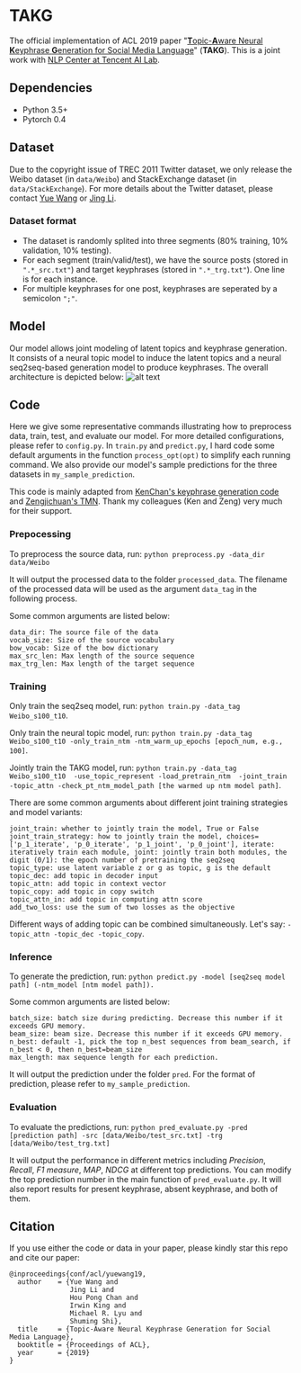 # TAKG
The official implementation of ACL 2019 paper "[**T**opic-**A**ware Neural **K**eyphrase **G**eneration for Social Media Language](https://arxiv.org/pdf/1906.03889.pdf)" (**TAKG**).
This is a joint work with [NLP Center at Tencent AI Lab](https://ai.tencent.com/ailab/nlp/).

## Dependencies
* Python 3.5+
* Pytorch 0.4

## Dataset
Due to the copyright issue of TREC 2011 Twitter dataset, we only release the Weibo dataset (in `data/Weibo`) and StackExchange dataset (in `data/StackExchange`). For more details about the Twitter dataset, please contact [Yue Wang](yuewang-cuhk.github.io) or [Jing Li](https://girlgunner.github.io/jingli/).

### Dataset format
* The dataset is randomly splited into three segments (80% training, 10% validation, 10% testing).
* For each segment (train/valid/test), we have the source posts (stored in `".*_src.txt"`) and target keyphrases (stored in `".*_trg.txt"`). One line is for each instance.
* For multiple keyphrases for one post, keyphrases are seperated by a semicolon `";"`.


## Model
Our model allows joint modeling of latent topics and keyphrase generation. It consists of a neural topic model to induce the latent topics and a neural seq2seq-based generation model to produce keyphrases. The overall architecture is depicted below:
![alt text](https://github.com/yuewang-cuhk/TAKG/blob/master/model.PNG "The overall architecture")

## Code
Here we give some representative commands illustrating how to preprocess data, train, test, and evaluate our model. For more detailed configurations, please refer to `config.py`. In `train.py` and `predict.py`, I hard code some default arguments in the function `process_opt(opt)` to simplify each running command. We also provide our model's sample predictions for the three datasets in `my_sample_prediction`.

This code is mainly adapted from [KenChan's keyphrase generation code](https://github.com/kenchan0226/keyphrase-generation-rl) and [Zengjichuan's TMN](https://github.com/zengjichuan/TMN). Thank my colleagues (Ken and Zeng) very much for their support.


### Prepocessing
To preprocess the source data, run:
`python preprocess.py -data_dir data/Weibo`

It will output the processed data to the folder `processed_data`. The filename of the processed data will be used as the argument `data_tag` in the following process. 

Some common arguments are listed below:
```
data_dir: The source file of the data
vocab_size: Size of the source vocabulary
bow_vocab: Size of the bow dictionary
max_src_len: Max length of the source sequence
max_trg_len: Max length of the target sequence
```

### Training
Only train the seq2seq model, run: `python train.py -data_tag Weibo_s100_t10`.

Only train the neural topic model, run: `python train.py -data_tag Weibo_s100_t10 -only_train_ntm -ntm_warm_up_epochs [epoch_num, e.g., 100]`.

Jointly train the TAKG model, run: `python train.py -data_tag Weibo_s100_t10  -use_topic_represent -load_pretrain_ntm  -joint_train  -topic_attn -check_pt_ntm_model_path [the warmed up ntm model path]`.

There are some common arguments about different joint training strategies and model variants:
```
joint_train: whether to jointly train the model, True or False
joint_train_strategy: how to jointly train the model, choices=['p_1_iterate', 'p_0_iterate', 'p_1_joint', 'p_0_joint'], iterate: iteratively train each module, joint: jointly train both modules, the digit (0/1): the epoch number of pretraining the seq2seq 
topic_type: use latent variable z or g as topic, g is the default
topic_dec: add topic in decoder input
topic_attn: add topic in context vector
topic_copy: add topic in copy switch
topic_attn_in: add topic in computing attn score
add_two_loss: use the sum of two losses as the objective 
```
Different ways of adding topic can be combined simultaneously. Let's say: `-topic_attn -topic_dec -topic_copy`.

### Inference
To generate the prediction, run: `python predict.py -model [seq2seq model path] (-ntm_model [ntm model path]).`

Some common arguments are listed below: 
```
batch_size: batch size during predicting. Decrease this number if it exceeds GPU memory.
beam_size: beam size. Decrease this number if it exceeds GPU memory.
n_best: default -1, pick the top n_best sequences from beam_search, if n_best < 0, then n_best=beam_size
max_length: max sequence length for each prediction.
```

It will output the prediction under the folder `pred`. For the format of prediction, please refer to `my_sample_prediction`.


### Evaluation
To evaluate the predictions, run: `python pred_evaluate.py -pred [prediction path] -src [data/Weibo/test_src.txt] -trg [data/Weibo/test_trg.txt]`

It will output the performance in different metrics including _Precision_, _Recall_, _F1 measure_, _MAP_, _NDCG_ at different top predictions. You can modify the top prediction number in the main function of `pred_evaluate.py`. It will also report results for present keyphrase, absent keyphrase, and both of them.


## Citation
If you use either the code or data in your paper, please kindly star this repo and cite our paper:
```
@inproceedings{conf/acl/yuewang19,
  author    = {Yue Wang and
               Jing Li and
               Hou Pong Chan and
               Irwin King and 
               Michael R. Lyu and                             
               Shuming Shi},
  title     = {Topic-Aware Neural Keyphrase Generation for Social Media Language},
  booktitle = {Proceedings of ACL},
  year      = {2019}
}
```
